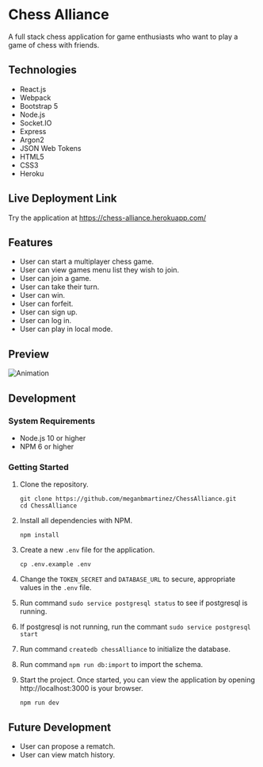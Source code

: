 # Chess Alliance

A full stack chess application for game enthusiasts who want to play a game of chess with friends.

## Technologies

- React.js
- Webpack
- Bootstrap 5
- Node.js
- Socket.IO
- Express
- Argon2
- JSON Web Tokens
- HTML5
- CSS3
- Heroku

## Live Deployment Link

Try the application at https://chess-alliance.herokuapp.com/

## Features

- User can start a multiplayer chess game.
- User can view games menu list they wish to join.
- User can join a game.
- User can take their turn.
- User can win.
- User can forfeit.
- User can sign up.
- User can log in.
- User can play in local mode.

## Preview

![Animation](https://user-images.githubusercontent.com/6316645/157753440-0eb24a3f-e2b0-46cb-9fa3-84e743370d61.gif)

## Development

### System Requirements

- Node.js 10 or higher
- NPM 6 or higher

### Getting Started

1. Clone the repository.

    ```shell
    git clone https://github.com/meganbmartinez/ChessAlliance.git
    cd ChessAlliance
    ```

2. Install all dependencies with NPM.

    ```shell
    npm install
    ```

3. Create a new `.env` file for the application.

    ```shell
    cp .env.example .env
    ```

4. Change the `TOKEN_SECRET` and `DATABASE_URL` to secure, appropriate values in the `.env` file.

5. Run command `sudo service postgresql status` to see if postgresql is running.

6. If postgresql is not running, run the commant `sudo service postgresql start`

7. Run command `createdb chessAlliance` to initialize the database.

8. Run command `npm run db:import` to import the schema.

9. Start the project. Once started, you can view the application by opening http://localhost:3000 is your browser.

    ```shell
    npm run dev
    ```

## Future Development
- User can propose a rematch.
- User can view match history.
